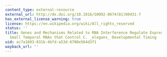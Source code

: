 ```yaml
---
content_type: external-resource
external_url: http://dx.doi.org/10.1016/S0092-8674(01)00431-7
has_external_license_warning: true
license: https://en.wikipedia.org/wiki/All_rights_reserved
status: ''
title: Genes and Mechanisms Related to RNA Interference Regulate Expression of the
  Small Temporal RNAs that Control C. _elegans_ Developmental Timing
uid: ac7a1603-031b-4bfd-a53d-6708e564d3f1
wayback_url: ''
---
```


